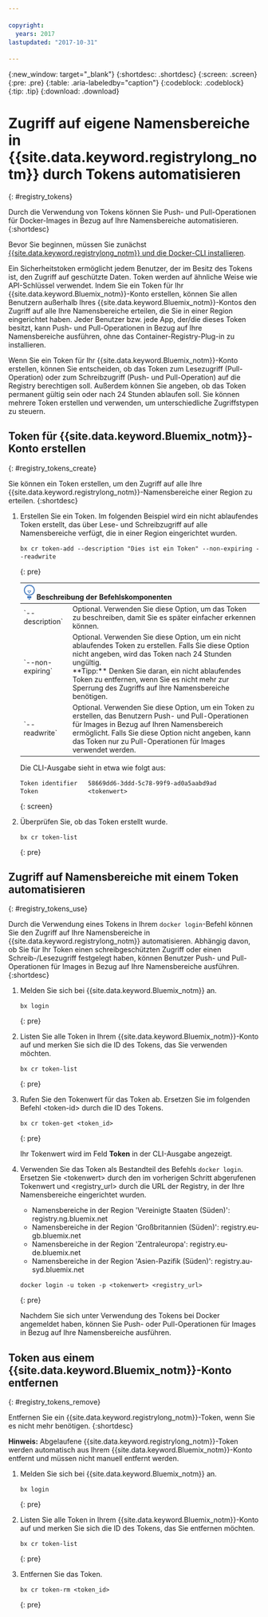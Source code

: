 ```yaml
---

copyright:
  years: 2017
lastupdated: "2017-10-31"

---
```


{:new_window: target="_blank"}
{:shortdesc: .shortdesc}
{:screen: .screen}
{:pre: .pre}
{:table: .aria-labeledby="caption"}
{:codeblock: .codeblock}
{:tip: .tip}
{:download: .download}






# Zugriff auf eigene Namensbereiche in {{site.data.keyword.registrylong_notm}} durch Tokens automatisieren
{: #registry_tokens}

Durch die Verwendung von Tokens können Sie Push- und Pull-Operationen für Docker-Images in Bezug auf Ihre Namensbereiche automatisieren.
{:shortdesc}

Bevor Sie beginnen, müssen Sie zunächst [{{site.data.keyword.registrylong_notm}} und die Docker-CLI installieren](registry_setup_cli_namespace.html#registry_cli_install).

Ein Sicherheitstoken ermöglicht jedem Benutzer, der im Besitz des Tokens ist, den Zugriff auf geschützte Daten. Token werden auf ähnliche Weise wie API-Schlüssel verwendet. Indem Sie ein Token für Ihr {{site.data.keyword.Bluemix_notm}}-Konto erstellen, können Sie allen Benutzern außerhalb Ihres {{site.data.keyword.Bluemix_notm}}-Kontos den Zugriff auf alle Ihre Namensbereiche erteilen, die Sie in einer Region eingerichtet haben. Jeder Benutzer bzw. jede App, der/die dieses Token besitzt, kann Push- und Pull-Operationen in Bezug auf Ihre Namensbereiche ausführen, ohne das Container-Registry-Plug-in zu installieren.

Wenn Sie ein Token für Ihr {{site.data.keyword.Bluemix_notm}}-Konto erstellen, können Sie entscheiden, ob das Token zum Lesezugriff (Pull-Operation) oder zum Schreibzugriff (Push- und Pull-Operation) auf die Registry berechtigen soll. Außerdem können Sie angeben, ob das Token permanent gültig sein oder nach 24 Stunden ablaufen soll. Sie können mehrere Token erstellen und verwenden, um unterschiedliche Zugriffstypen zu steuern.


## Token für {{site.data.keyword.Bluemix_notm}}-Konto erstellen
{: #registry_tokens_create}

Sie können ein Token erstellen, um den Zugriff auf alle Ihre {{site.data.keyword.registrylong_notm}}-Namensbereiche einer Region zu erteilen.
{:shortdesc}

1.  Erstellen Sie ein Token. Im folgenden Beispiel wird ein nicht ablaufendes Token erstellt, das über Lese- und Schreibzugriff auf alle Namensbereiche verfügt, die in einer Region eingerichtet wurden.

    ```
    bx cr token-add --description "Dies ist ein Token" --non-expiring --readwrite
    ```
    {: pre}

    <table>
        <thead>
        <th colspan=2><img src="images/idea.png"/> Beschreibung der Befehlskomponenten</th>
        </thead>
        <tbody>
        <tr>
        <td>`--description`</td>
        <td>Optional. Verwenden Sie diese Option, um das Token zu beschreiben, damit Sie es später einfacher erkennen können.</td>
        </tr>
        <tr>
        <td>`--non-expiring`</td>
        <td>Optional. Verwenden Sie diese Option, um ein nicht ablaufendes Token zu erstellen. Falls Sie diese Option nicht angeben, wird das Token nach 24 Stunden ungültig. <br> **Tipp:** Denken Sie daran, ein nicht ablaufendes Token zu entfernen, wenn Sie es nicht mehr zur Sperrung des Zugriffs auf Ihre Namensbereiche benötigen.</td>
        </tr>
        <tr>
        <td>`--readwrite`</td>
        <td>Optional. Verwenden Sie diese Option, um ein Token zu erstellen, das Benutzern Push- und Pull-Operationen für Images in Bezug auf Ihren Namensbereich ermöglicht. Falls Sie diese Option nicht angeben, kann das Token nur zu Pull-Operationen für Images verwendet werden.</td>
        </tr>
        </tbody>
        </table>

    Die CLI-Ausgabe sieht in etwa wie folgt aus:

    ```
    Token identifier   58669dd6-3ddd-5c78-99f9-ad0a5aabd9ad
    Token              <tokenwert>
    ```
    {: screen}

2.  Überprüfen Sie, ob das Token erstellt wurde.

    ```
    bx cr token-list
    ```
    {: pre}


## Zugriff auf Namensbereiche mit einem Token automatisieren
{: #registry_tokens_use}

Durch die Verwendung eines Tokens in Ihrem `docker login`-Befehl können Sie den Zugriff auf Ihre Namensbereiche in {{site.data.keyword.registrylong_notm}} automatisieren. Abhängig davon, ob Sie für Ihr Token einen schreibgeschützten Zugriff oder einen Schreib-/Lesezugriff festgelegt haben, können Benutzer Push- und Pull-Operationen für Images in Bezug auf Ihre Namensbereiche ausführen.
{:shortdesc}

1.  Melden Sie sich bei {{site.data.keyword.Bluemix_notm}} an.

    ```
    bx login
    ```
    {: pre}

2.  Listen Sie alle Token in Ihrem {{site.data.keyword.Bluemix_notm}}-Konto auf und merken Sie sich die ID des Tokens, das Sie verwenden möchten.

    ```
    bx cr token-list
    ```
    {: pre}

3.  Rufen Sie den Tokenwert für das Token ab. Ersetzen Sie im folgenden Befehl &lt;token-id&gt; durch die ID des Tokens.

    ```
    bx cr token-get <token_id>
    ```
    {: pre}

    Ihr Tokenwert wird im Feld **Token** in der CLI-Ausgabe angezeigt.

4.  Verwenden Sie das Token als Bestandteil des Befehls `docker login`. Ersetzen Sie &lt;tokenwert&gt; durch den im vorherigen Schritt abgerufenen Tokenwert und &lt;registry_url&gt; durch die URL der Registry, in der Ihre Namensbereiche eingerichtet wurden.

    -   Namensbereiche in der Region 'Vereinigte Staaten (Süden)': registry.ng.bluemix.net
    -   Namensbereiche in der Region 'Großbritannien (Süden)': registry.eu-gb.bluemix.net
    -   Namensbereiche in der Region 'Zentraleuropa': registry.eu-de.bluemix.net
    -   Namensbereiche in der Region 'Asien-Pazifik (Süden)': registry.au-syd.bluemix.net

    ```
    docker login -u token -p <tokenwert> <registry_url>
    ```
    {: pre}

    Nachdem Sie sich unter Verwendung des Tokens bei Docker angemeldet haben, können Sie Push- oder Pull-Operationen für Images in Bezug auf Ihre Namensbereiche ausführen.


## Token aus einem {{site.data.keyword.Bluemix_notm}}-Konto entfernen
{: #registry_tokens_remove}

Entfernen Sie ein {{site.data.keyword.registrylong_notm}}-Token, wenn Sie es nicht mehr benötigen.
{:shortdesc}

**Hinweis:** Abgelaufene {{site.data.keyword.registrylong_notm}}-Token werden automatisch aus Ihrem {{site.data.keyword.Bluemix_notm}}-Konto entfernt und müssen nicht manuell entfernt werden.

1.  Melden Sie sich bei {{site.data.keyword.Bluemix_notm}} an.

    ```
    bx login
    ```
    {: pre}

2.  Listen Sie alle Token in Ihrem {{site.data.keyword.Bluemix_notm}}-Konto auf und merken Sie sich die ID des Tokens, das Sie entfernen möchten.

    ```
    bx cr token-list
    ```
    {: pre}

3.  Entfernen Sie das Token.

    ```
    bx cr token-rm <token_id>
    ```
    {: pre}


